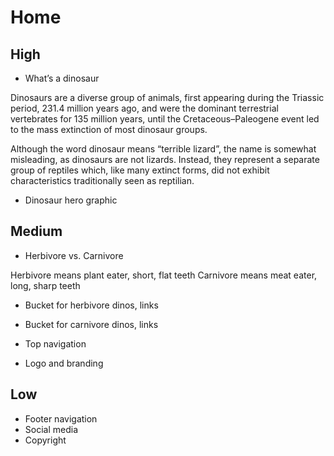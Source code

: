 # Home

## High

- What’s a dinosaur

Dinosaurs are a diverse group of animals, first appearing during the Triassic period, 231.4 million years ago, and were the dominant terrestrial vertebrates for 135 million years, until the Cretaceous–Paleogene event led to the mass extinction of most dinosaur groups.

Although the word dinosaur means “terrible lizard”, the name is somewhat misleading, as dinosaurs are not lizards. Instead, they represent a separate group of reptiles which, like many extinct forms, did not exhibit characteristics traditionally seen as reptilian.

- Dinosaur hero graphic

## Medium

- Herbivore vs. Carnivore

Herbivore means plant eater, short, flat teeth
Carnivore means meat eater, long, sharp teeth

- Bucket for herbivore dinos, links
- Bucket for carnivore dinos, links

- Top navigation
- Logo and branding

## Low

- Footer navigation
- Social media
- Copyright